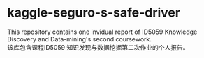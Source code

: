# kaggle-seguro-s-safe-driver
This repository contains one invidual report of ID5059 Knowledge Discovery and Data-mining's second coursework.\
该库包含课程ID5059 知识发现与数据挖掘第二次作业的个人报告。
